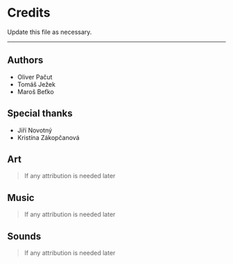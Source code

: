 # Credits

Update this file as necessary.

---

## Authors

* Oliver Pačut
* Tomáš Ježek
* Maroš Beťko

## Special thanks

* Jiří Novotný
* Kristína Zákopčanová

## Art

> If any attribution is needed later

## Music

> If any attribution is needed later

## Sounds

> If any attribution is needed later